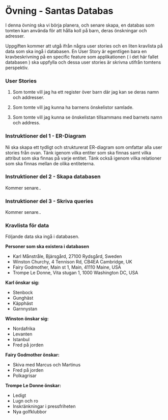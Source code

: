 # Övning - Santas Databas

I denna övning ska vi börja planera, och senare skapa, en databas som tomten kan använda för att hålla koll på barn, deras önskningar och adresser.

Uppgiften kommer att utgå ifrån några user stories och en liten kravlista på data som ska ingå i databasen. En User Story är egentligen bara en kravbeskrivning på en specific feature som applikationen ( i det här fallet databasen ) ska uppfylla och dessa user stories är skrivna utifrån tomtens perspektiv.

### User Stories

1. Som tomte vill jag ha ett register över barn där jag kan se deras namn och addresser.

2. Som tomte vill jag kunna ha barnens önskelistor samlade.

3. Som tomte vill jag kunna se önskelistan tillsammans med barnets namn och address.

### Instruktioner del 1 - ER-Diagram
Ni ska skapa ett tydligt och strukturerat ER-diagram som omfattar alla user stories från ovan. Tänk igenom vilka entiter som ska finnas samt vilka attribut som ska finnas på varje entitet. Tänk också igenom vilka relationer som ska finnas mellan de olika entiteterna. 

### Instruktioner del 2 - Skapa databasen

Kommer senare..

### Instruktioner del 3 - Skriva queries

Kommer senare..

### Kravlista för data

Följande data ska ingå i databasen.

**Personer som ska existera i databasen**
- Karl Månstråle, Bjärsgård, 27100 Rydsgård, Sweden
- Winston Churchy, 4 Tennison Rd, CB4EA Cambridge, UK
- Fairy Godmother, Main st 1, Main, 41110 Maine, USA
- Trompe Le Donne, Vita stugan 1, 1000 Washington DC, USA

**Karl önskar sig:**
- Stenbock
- Gunghäst
- Käpphäst
- Garnnystan

**Winston önskar sig:**
- Nordafrika
- Levanten
- Istanbul
- Fred på jorden

**Fairy Godmother önskar:**
- Skiva med Marcus och Martinus
- Fred på jorden
- Polkagrisar

**Trompe Le Donne önskar:**
- Ledigt
- Lugn och ro
- Inskränkningar i pressfriheten
- Nya golfklubbor